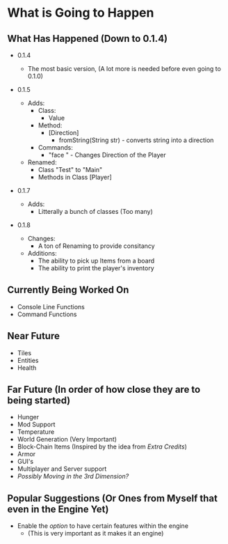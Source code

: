 # What is Going to Happen

## What Has Happened (Down to 0.1.4)
* 0.1.4
	* The most basic version, (A lot more is needed before even going to 0.1.0)
* 0.1.5
	* Adds:
		* Class:
			* Value
		* Method:
			* [Direction]
				* fromString(String str) - converts string into a direction
		* Commands:
			* "face <direction>" - Changes Direction of the Player
	* Renamed:
		* Class "Test" to "Main"
		* Methods in Class [Player]

* 0.1.7
	* Adds:
		* Litterally a bunch of classes (Too many)
* 0.1.8
	* Changes:
		* A ton of Renaming to provide consitancy
	* Additions:	
		* The ability to pick up Items from a board
		* The ability to print the player's inventory

## Currently Being Worked On
* Console Line Functions
* Command Functions

## Near Future
* Tiles
* Entities
* Health

## Far Future (In order of how close they are to being started)
* Hunger
* Mod Support
* Temperature
* World Generation (Very Important)
* Block-Chain Items (Inspired by the idea from *Extra Credits*)
* Armor
* GUI's
* Multiplayer and Server support
* *Possibly Moving in the 3rd Dimension?*

## Popular Suggestions (Or Ones from Myself that even in the Engine Yet)
* Enable the *option* to have certain features within the engine
	* (This is very important as it makes it an engine)
